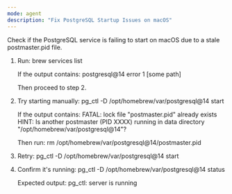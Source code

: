 ```yaml
---
mode: agent
description: "Fix PostgreSQL Startup Issues on macOS"
---
```


Check if the PostgreSQL service is failing to start on macOS due to a stale postmaster.pid file.

1. Run:
   brew services list

   If the output contains:
   postgresql@14 error 1 [some path]

   Then proceed to step 2.

2. Try starting manually:
   pg_ctl -D /opt/homebrew/var/postgresql@14 start

   If the output contains:
   FATAL: lock file "postmaster.pid" already exists
   HINT: Is another postmaster (PID XXXX) running in data directory "/opt/homebrew/var/postgresql@14"?

   Then run:
   rm /opt/homebrew/var/postgresql@14/postmaster.pid

3. Retry:
   pg_ctl -D /opt/homebrew/var/postgresql@14 start

4. Confirm it's running:
   pg_ctl -D /opt/homebrew/var/postgresql@14 status

   Expected output:
   pg_ctl: server is running
